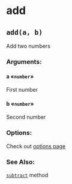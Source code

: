 # add

## `add(a, b)`

Add two numbers

### Arguments:

#### **a** «`number`»

First number

#### **b** «`number`»

Second number

### Options:

Check out [options page](../options)

### See Also:

[`subtract`](./subtract) method
